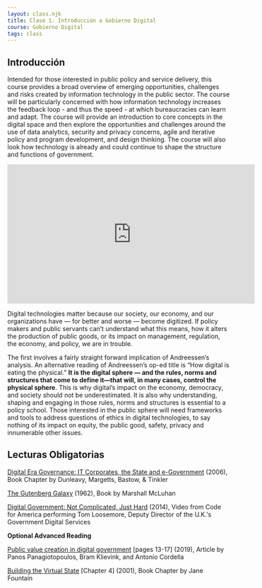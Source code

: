 ```yaml
---
layout: class.njk
title: Clase 1. Introducción a Gobierno Digital
course: Gobierno Digital
tags: class
---
```

<!--StartFragment-->

## **Introducción**

Intended for those interested in public policy and service delivery, this course provides a broad overview of emerging opportunities, challenges and risks created by information technology in the public sector. The course will be particularly concerned with how information technology increases the feedback loop - and thus the speed - at which bureaucracies can learn and adapt. The course will provide an introduction to core concepts in the digital space and then explore the opportunities and challenges around the use of data analytics, security and privacy concerns, agile and iterative policy and program development, and design thinking. The course will also look how technology is already and could continue to shape the structure and functions of government.

<!--EndFragment-->

<iframe width="560" height="315" src="https://www.youtube.com/embed/I5HOC2QVOeY" title="YouTube video player" frameborder="0" allow="accelerometer; autoplay; clipboard-write; encrypted-media; gyroscope; picture-in-picture" allowfullscreen></iframe>

<!--StartFragment-->

Digital technologies matter because our society, our economy, and our organizations have — for better and worse — become digitized. If policy makers and public servants can’t understand what this means, how it alters the production of public goods, or its impact on management, regulation, the economy, and policy, we are in trouble.

<!--StartFragment-->

The first involves a fairly straight forward implication of Andreessen’s analysis. An alternative reading of Andreessen’s op-ed title is “How digital is eating the physical.” **It is the digital sphere — and the rules, norms and structures that come to define it—that will, in many cases, control the physical sphere**. This is why digital’s impact on the economy, democracy, and society should not be underestimated. It is also why understanding, shaping and engaging in those rules, norms and structures is essential to a policy school. Those interested in the public sphere will need frameworks and tools to address questions of ethics in digital technologies, to say nothing of its impact on equity, the public good, safety, privacy and innumerable other issues.

<!--EndFragment-->

<!--StartFragment-->

## **Lecturas Obligatorias**

[Digital Era Governance: IT Corporates, the State and e-Government](https://oxford.universitypressscholarship.com/view/10.1093/acprof:oso/9780199296194.001.0001/acprof-9780199296194) (2006), Book Chapter by Dunleavy, Margetts, Bastow, & Tinkler

[The Gutenberg Galaxy](https://en.wikipedia.org/wiki/The_Gutenberg_Galaxy) (1962), Book by Marshall McLuhan

[Digital Government: Not Complicated, Just Hard](https://www.youtube.com/watch?v=OBl5rRV8OfU%E2%80%A9) (2014), Video from Code for America performing Tom Loosemore, Deputy Director of the U.K.'s Government Digital Services

**Optional Advanced Reading**

[Public value creation in digital government](https://www.sciencedirect.com/science/article/abs/pii/S0740624X19304101) \[pages 13-17] (2019), Article by Panos Panagiotopoulos, Bram Klievink, and Antonio Cordella

[Building the Virtual State](https://www.jstor.org/stable/10.7864/j.ctvcb59n3) \[Chapter 4] (2001), Book Chapter by Jane Fountain

<!--EndFragment-->